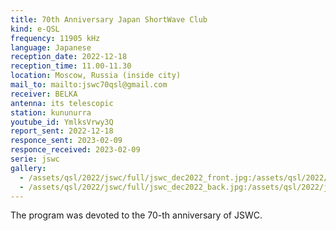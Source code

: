```yaml
---
title: 70th Anniversary Japan ShortWave Club
kind: e-QSL
frequency: 11905 kHz
language: Japanese
reception_date: 2022-12-18
reception_time: 11.00-11.30
location: Moscow, Russia (inside city)
mail_to: mailto:jswc70qsl@gmail.com
receiver: BELKA
antenna: its telescopic
station: kununurra
youtube_id: YmlksVrwy3Q
report_sent: 2022-12-18
responce_sent: 2023-02-09
responce_received: 2023-02-09
serie: jswc
gallery:
  - /assets/qsl/2022/jswc/full/jswc_dec2022_front.jpg:/assets/qsl/2022/jswc/small/jswc_dec2022_front.jpg
  - /assets/qsl/2022/jswc/full/jswc_dec2022_back.jpg:/assets/qsl/2022/jswc/small/jswc_dec2022_back.jpg
---
```

The program was devoted to the 70-th anniversary of JSWC.
